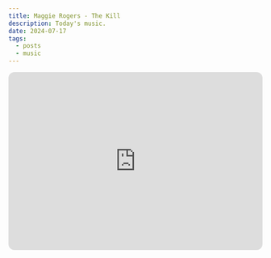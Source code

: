 ```yaml
---
title: Maggie Rogers - The Kill
description: Today's music.
date: 2024-07-17
tags:
  - posts
  - music
---
```


<iframe style="border-radius:12px" src="https://open.spotify.com/embed/track/06qDEAG26TspT2yK2NLgEZ?utm_source=generator" width="100%" height="352" frameBorder="0" allowfullscreen="" allow="autoplay; clipboard-write; encrypted-media; fullscreen; picture-in-picture" loading="lazy"></iframe>